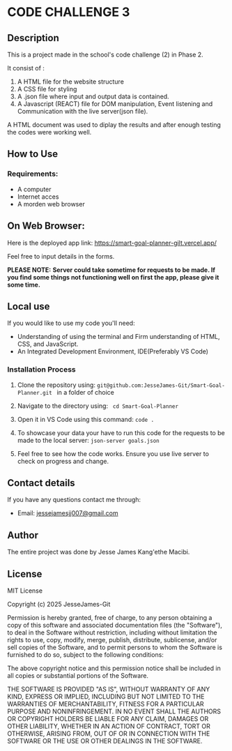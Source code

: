 # CODE CHALLENGE 3
## Description
This is a project made in the school's code challenge (2) in Phase 2.

It consist of : 
1. A HTML file for the website structure
2. A CSS file for styling
3. A .json file where input and output data is contained.
4. A Javascript (REACT) file for DOM manipulation, Event listening and Communication with the live server(json file).

A HTML document was used to diplay the results and after enough testing the codes were working well.

## How to Use
### Requirements:
- A computer
- Internet acces
- A morden web browser

## On Web Browser:
Here is the deployed app link: 
https://smart-goal-planner-gilt.vercel.app/

Feel free to input details in the forms.

**PLEASE NOTE:** 
**Server could take sometime for requests to be made. If you find some things not functioning well on first the app, please give it some time.**

## Local use
If you would like to use my code you'll need:
- Understanding of using the terminal and Firm understanding of HTML, CSS, and JavaScript.
- An Integrated Development Environment, IDE(Preferably VS Code)

### Installation Process
1. Clone the repository using:
```git@github.com:JesseJames-Git/Smart-Goal-Planner.git ```
in a folder of choice

2. Navigate to the directory using:
``` cd Smart-Goal-Planner```

3. Open it in VS Code using this command:
```code .```

4. To showcase your data your have to run this code for the requests to be made to the local server:
``` json-server goals.json ``` 

5. Feel free to see how the code works. Ensure you use live server to check on progress and change.

## Contact details
If you have any questions contact me through:

- Email: jessejamesjj007@gmail.com

## Author
The entire project was done by Jesse James Kang'ethe Macibi.

## License
MIT License

Copyright (c) 2025 JesseJames-Git

Permission is hereby granted, free of charge, to any person obtaining a copy
of this software and associated documentation files (the "Software"), to deal
in the Software without restriction, including without limitation the rights
to use, copy, modify, merge, publish, distribute, sublicense, and/or sell
copies of the Software, and to permit persons to whom the Software is
furnished to do so, subject to the following conditions:

The above copyright notice and this permission notice shall be included in all
copies or substantial portions of the Software.

THE SOFTWARE IS PROVIDED "AS IS", WITHOUT WARRANTY OF ANY KIND, EXPRESS OR
IMPLIED, INCLUDING BUT NOT LIMITED TO THE WARRANTIES OF MERCHANTABILITY,
FITNESS FOR A PARTICULAR PURPOSE AND NONINFRINGEMENT. IN NO EVENT SHALL THE
AUTHORS OR COPYRIGHT HOLDERS BE LIABLE FOR ANY CLAIM, DAMAGES OR OTHER
LIABILITY, WHETHER IN AN ACTION OF CONTRACT, TORT OR OTHERWISE, ARISING FROM,
OUT OF OR IN CONNECTION WITH THE SOFTWARE OR THE USE OR OTHER DEALINGS IN THE
SOFTWARE.